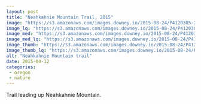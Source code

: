 ```yaml
---
layout: post
title: "Neahkahnie Mountain Trail, 2015"
image: "https://s3.amazonaws.com/images.downey.io/2015-08-24/P4120305-2_large.jpg"
image_lq: "https://s3.amazonaws.com/images.downey.io/2015-08-24/P4120305-2_large_lq.jpg"
image_med: "https://s3.amazonaws.com/images.downey.io/2015-08-24/P4120305-2_medium.jpg"
image_med_lq: "https://s3.amazonaws.com/images.downey.io/2015-08-24/P4120305-2_medium_lq.jpg"
image_thumb: "https://s3.amazonaws.com/images.downey.io/2015-08-24/P4120305-2_thumb.jpg"
image_thumb_lq: "https://s3.amazonaws.com/images.downey.io/2015-08-24/P4120305-2_thumb_lq.jpg"
alt: "Neahkahnie Mountain trail"
date: 2015-04-12
categories:
 - oregon
 - nature
---
```


Trail leading up Neahkahnie Mountain.